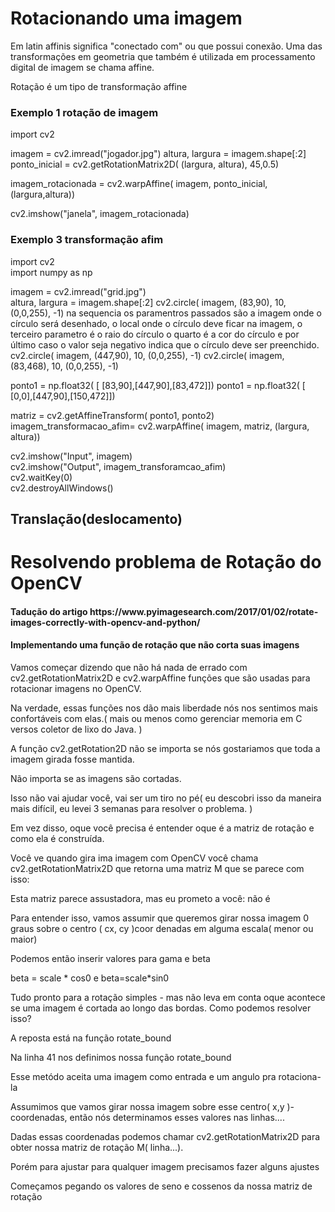 <h1>Rotacionando uma imagem</h1>
<p>Em latin affinis significa "conectado com" ou que possui conexão. Uma das transformações em geometria que também é 
utilizada em processamento digital de imagem se chama affine.</p>
<p>Rotação é um tipo de transformação affine</p>
<h3>Exemplo 1 rotação de imagem  </h3>

import cv2

imagem = cv2.imread("jogador.jpg")
altura, largura = imagem.shape[:2]
ponto_inicial = cv2.getRotationMatrix2D( (largura, altura), 45,0.5)

imagem_rotacionada = cv2.warpAffine( imagem, ponto_inicial, (largura,altura))
 
cv2.imshow("janela", imagem_rotacionada)

<h3>Exemplo 3 transformação afim</h3>

import cv2<br>
import numpy as np<br>

imagem = cv2.imread("grid.jpg")<br>
altura, largura = imagem.shape[:2]
cv2.circle( imagem, (83,90), 10, (0,0,255), -1) na sequencia os paramentros passados são a imagem onde o círculo será desenhado,
o local onde o círculo deve ficar na imagem, o terceiro parametro é o raio do círculo o quarto é a cor do círculo e por último caso o valor seja negativo indica que o círculo deve ser preenchido.
cv2.circle( imagem, (447,90), 10, (0,0,255), -1)
cv2.circle( imagem, (83,468), 10, (0,0,255), -1)

ponto1 = np.float32( [ [83,90],[447,90],[83,472]])
ponto1 = np.float32( [ [0,0],[447,90],[150,472]])

matriz = cv2.getAffineTransform( ponto1, ponto2)
imagem_transformacao_afim= cv2.warpAffine( imagem, matriz, (largura, altura))

cv2.imshow("Input", imagem)<br>
cv2.imshow("Output", imagem_transforamcao_afim)<br>
cv2.waitKey(0)<br>
cv2.destroyAllWindows()<br>




<h2>Translação(deslocamento)</h2>
<p></p>


<h1>Resolvendo problema de Rotação do OpenCV</h1>
<h4>Tadução do artigo https://www.pyimagesearch.com/2017/01/02/rotate-images-correctly-with-opencv-and-python/</h4>
<h4>Implementando uma função de rotação que não corta suas imagens</h4>
<p>Vamos começar dizendo que não há nada de errado com cv2.getRotationMatrix2D e cv2.warpAffine funções que são usadas
para rotacionar imagens no OpenCV.</p>
<p>Na verdade, essas funções nos dão mais liberdade nós nos sentimos mais confortáveis com elas.( mais ou menos
como gerenciar memoria em C versos coletor de lixo do Java. )</p>
<p>A função cv2.getRotation2D não se importa se nós gostariamos que toda a imagem girada fosse mantida.  </p>

<p>Não importa se as imagens são cortadas.</p>
<p>Isso não vai ajudar você, vai ser um tiro no pé( eu descobri isso da maneira mais difícil, eu levei
3 semanas para resolver o problema. ) </p>
<p>Em vez disso, oque você precisa é entender oque é a matriz de rotação e como ela é construída.</p>
<p>Você ve quando gira ima imagem com OpenCV você chama cv2.getRotationMatrix2D que retorna uma matriz M que se parece com isso:</p>
<p>Esta matriz parece assustadora, mas eu prometo a você: não é</p>
<p>Para entender isso, vamos assumir que queremos girar nossa imagem 0 graus sobre o centro ( cx, cy )coor
denadas em alguma escala( menor ou maior)</p>
<p>Podemos então inserir valores para gama e beta</p>
beta = scale * cos0 e beta=scale*sin0
<p>Tudo pronto para a rotação simples - mas não leva em conta oque acontece se uma imagem é cortada ao longo das bordas. Como podemos resolver isso?</p>
<p>A reposta está na função rotate_bound</p>



<p>Na linha 41 nos definimos nossa função rotate_bound</p>
<p>Esse metódo aceita uma imagem como entrada e um angulo pra rotaciona-la</p>
<p>Assumimos que vamos girar nossa imagem sobre esse centro( x,y )-coordenadas, então nós
determinamos esses valores nas linhas....</p>
<p>Dadas essas coordenadas podemos chamar cv2.getRotationMatrix2D para obter nossa matriz de rotação M( linha...).</p>
<p>Porém para ajustar para qualquer imagem precisamos fazer alguns ajustes</p>
<p>Começamos pegando os valores de seno e cossenos da nossa matriz de rotação</p>




